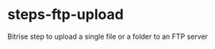 steps-ftp-upload
================

Bitrise step to upload a single file or a folder to an FTP server
